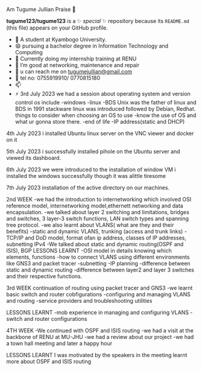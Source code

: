 Am Tugume Jullian Praise 👋

**tugume123/tugume123** is a ✨ _special_ ✨ repository because its `README.md` (this file) appears on your GitHub profile.


- 🔭 A student at Kyambogo University.
- 😄 pursuing a bachelor degree in Information Technology and Computing
- 🌱 Currently doing my internship training at RENU
- 👯 I’m good at networking, maintenance and repair
- 🤔 u can reach me on tugumejullian@gmail.com
- 💬 tel no: 0755919910/ 0770815180
- 📫  
- ⚡ 
3rd July 2023
we had a session about operating system and version control
os include
-windows
-linux
-BDS
Unix was the father of linux and BDS
in 1991 stackware linux was introduced followed by Debian, Redhat.
things to consider when choosing an OS to use
-know the use of OS  and what ur gonna store there.
-end of life
-IP address(static and DHCP)


4th July 2023
i installed Ubuntu linux server on the VNC viewer and docker on it

5th July 2023
i successfully installed pihole on the Ubuntu server and viewed its dashboard.

6th July 2023
we were introduced to the installation of window VM 
i installed the windows successfully though it was alittle tiresome

7th July 2023
installation of the active directory on our machines.

2nd WEEK
-we had the introduction to internetworking
which involved OSI  reference model, internetworking model,ethernett networking  and data encapsulation.
-we talked about layer 2 switching and limitations, bridges and switches, 3 layer-3 switch functions, LAN switch types and spanning tree protocol.
-we also learnt about VLANS( what are they and their benefits)
-static and dynamic VLANS, trunking (access and trunk links)
-TCP/IP and DoD model, format ofan ip address, classes of IP addresses, subnetting IPv4
-We talked about static and dynamic routing(OSPF and ISIS), BGP 
LESSONS LEARNT
-OSI model in details knowing which elements, functions 
-how to connect VLANS using different environments like GNS3 and packet tracer
-subnetting 
-IP planning
-difference between static and dynamic routing
-difference between layer2 and layer 3 switches and their respective functions.


3rd WEEK
continuation of routing using packet tracer and GNS3
-we learnt basic switch and router cobfigurations 
-configuring and managing VLANS and routing 
-service providers and troubleshooting utilities

LESSONS LEARNT
-mob experience in managing and configuring VLANS
-switch and router configurations


4TH WEEK
-We continued with OSPF and ISIS routing
-we had a visit at the backbone of RENU at MU-JHU
-we had a review about our project
-we had a town hall meeting and later a happy hour

LESSONS LEARNT
I was motivated by the speakers in the meeting
learnt more about OSPF and ISIS routing